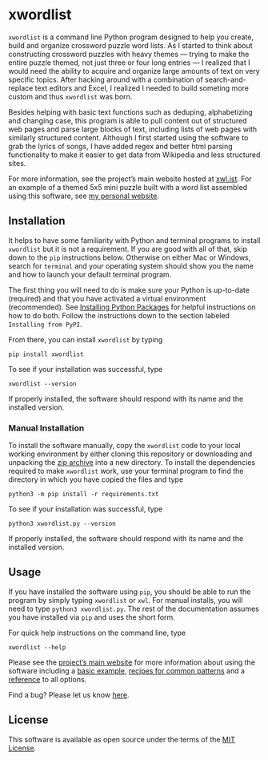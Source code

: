 # xwordlist

`xwordlist` is a command line Python program designed to help you create, build and organize crossword puzzle word lists. As I started to think about constructing crossword puzzles with heavy themes — trying to make the entire puzzle themed, not just three or four long entries — I realized that I would need the ability to acquire and organize large amounts of text on very specific topics. After hacking around with a combination of search-and-replace text editors and Excel, I realized I needed to build someting more custom and thus `xwordlist` was born. 

Besides helping with basic text functions such as deduping, alphabetizing and changing case, this program is able to pull content out of structured web pages and parse large blocks of text, including lists of web pages with similarly structured content. Although I first started using the software to grab the lyrics of songs, I have added regex and better html parsing functionality to make it easier to get data from Wikipedia and less structured sites.

For more information, see the project’s main website hosted at [xwl.ist](https://xwl.ist). For an example of a themed 5x5 mini puzzle built with a word list assembled using this software, see [my personal website](https://quid.pro/xwords/tom-petty-mini/).

## Installation

It helps to have some familiarity with Python and terminal programs to install `xwordlist` but it is not a requirement. If you are good with all of that, skip down to the `pip` instructions below. Otherwise on either Mac or Windows, search for `terminal` and your operating system should show you the name and how to launch your default terminal program.

The first thing you will need to do is make sure your Python is up-to-date (required) and that you have activated a virtual environment (recommended). See [Installing Python Packages](https://packaging.python.org/en/latest/tutorials/installing-packages/) for helpful instructions on how to do both. Follow the instructions down to the section labeled `Installing from PyPI`.

From there, you can install `xwordlist` by typing

```
pip install xwordlist
```
To see if your installation was successful, type
```
xwordlist --version
```
If properly installed, the software should respond with its name and the installed version.

### Manual Installation

To install the software manually, copy the `xwordlist` code to your local working environment by either cloning this repository or downloading and unpacking the [zip archive](https://github.com/aanker/xwordlist/archive/refs/heads/main.zip) into a new directory. To install the dependencies required to make `xwordlist` work, use your terminal program to find the directory in which you have copied the files and type

```
python3 -m pip install -r requirements.txt
```
To see if your installation was successful, type
```
python3 xwordlist.py --version
```
If properly installed, the software should respond with its name and the installed version.

## Usage

If you have installed the software using `pip`, you should be able to run the program by simply typing `xwordlist` or `xwl`. For manual installs, you will need to type `python3 xwordlist.py`. The rest of the documentation assumes you have installed via `pip` and uses the short form.

For quick help instructions on the command line, type
```
xwordlist --help
```
Please see the [project’s main website](https://xwl.ist) for more information about using the software including a [basic example](https://xwl.ist/help/#basic-example), [recipes for common patterns](https://xwl.ist/resources/#recipes) and a [reference](https://xwl.ist/help/#list-of-available-options) to all options.

Find a bug? Please let us know [here](https://github.com/aanker/xwordlist/issues).

## License

This software is available as open source under the terms of the [MIT License](http://opensource.org/licenses/MIT).
